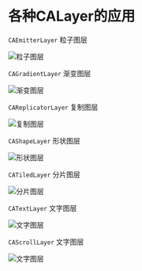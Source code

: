 # 各种CALayer的应用

`CAEmitterLayer`      粒子图层

![粒子图层](https://raw.githubusercontent.com/Bourbon404/CALayer/master/CAEmitterLayer/CAEmitterLayer.gif)

`CAGradientLayer`     渐变图层

![渐变图层](https://raw.githubusercontent.com/Bourbon404/CALayer/master/CAGradientLayer/CAGradientLayer.gif)

`CAReplicatorLayer`   复制图层

![复制图层](https://raw.githubusercontent.com/Bourbon404/CALayer/master/CAReplicatorLayer/CAReplicatorLayer.png)

`CAShapeLayer`  形状图层

![形状图层](https://raw.githubusercontent.com/Bourbon404/CALayer/master/CAShapeLayer/CAShapeLayer.gif)

`CATiledLayer` 分片图层

![分片图层](https://raw.githubusercontent.com/Bourbon404/CALayer/master/CATiledLayer/CATiledLayer.gif)

`CATextLayer` 文字图层

![文字图层](https://raw.githubusercontent.com/Bourbon404/CALayer/master/CATextLayer/CATextLayer.png)

`CAScrollLayer` 文字图层

![文字图层](https://raw.githubusercontent.com/Bourbon404/CALayer/master/CAScrollLayer/CAScrollLayer.gif)
